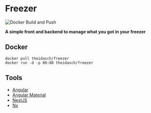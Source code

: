 # Freezer
![Docker Build and Push](https://github.com/TiloHeidasch/freezer/workflows/Docker%20Build%20and%20Push/badge.svg?branch=master)

**A simple front and backend to manage what you got in your freezer**

## Docker
    docker pull theidasch/freezer
    docker run -d -p 80:80 theidasch/freezer

## Tools
* [Angular](https://angular.io/)
* [Angular Material](https://material.angular.io/)
* [NestJS](https://nestjs.com/)
* [Nx](https://nx.devNx)